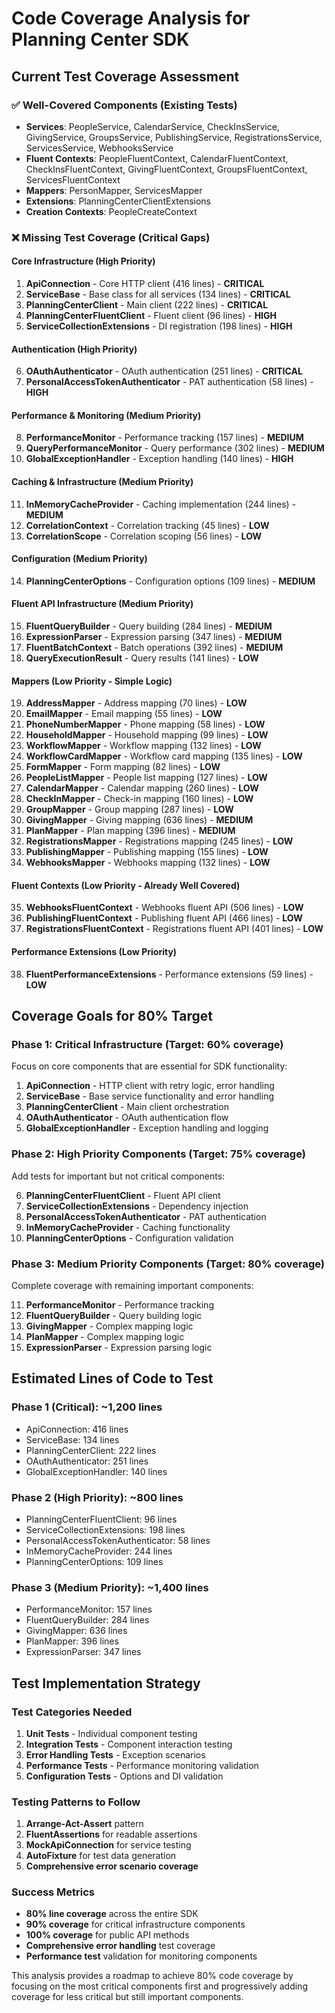 # Code Coverage Analysis for Planning Center SDK

## Current Test Coverage Assessment

### ✅ **Well-Covered Components** (Existing Tests)
- **Services**: PeopleService, CalendarService, CheckInsService, GivingService, GroupsService, PublishingService, RegistrationsService, ServicesService, WebhooksService
- **Fluent Contexts**: PeopleFluentContext, CalendarFluentContext, CheckInsFluentContext, GivingFluentContext, GroupsFluentContext, ServicesFluentContext
- **Mappers**: PersonMapper, ServicesMapper
- **Extensions**: PlanningCenterClientExtensions
- **Creation Contexts**: PeopleCreateContext

### ❌ **Missing Test Coverage** (Critical Gaps)

#### **Core Infrastructure** (High Priority)
1. **ApiConnection** - Core HTTP client (416 lines) - **CRITICAL**
2. **ServiceBase** - Base class for all services (134 lines) - **CRITICAL**
3. **PlanningCenterClient** - Main client (222 lines) - **CRITICAL**
4. **PlanningCenterFluentClient** - Fluent client (96 lines) - **HIGH**
5. **ServiceCollectionExtensions** - DI registration (198 lines) - **HIGH**

#### **Authentication** (High Priority)
6. **OAuthAuthenticator** - OAuth authentication (251 lines) - **CRITICAL**
7. **PersonalAccessTokenAuthenticator** - PAT authentication (58 lines) - **HIGH**

#### **Performance & Monitoring** (Medium Priority)
8. **PerformanceMonitor** - Performance tracking (157 lines) - **MEDIUM**
9. **QueryPerformanceMonitor** - Query performance (302 lines) - **MEDIUM**
10. **GlobalExceptionHandler** - Exception handling (140 lines) - **HIGH**

#### **Caching & Infrastructure** (Medium Priority)
11. **InMemoryCacheProvider** - Caching implementation (244 lines) - **MEDIUM**
12. **CorrelationContext** - Correlation tracking (45 lines) - **LOW**
13. **CorrelationScope** - Correlation scoping (56 lines) - **LOW**

#### **Configuration** (Medium Priority)
14. **PlanningCenterOptions** - Configuration options (109 lines) - **MEDIUM**

#### **Fluent API Infrastructure** (Medium Priority)
15. **FluentQueryBuilder** - Query building (284 lines) - **MEDIUM**
16. **ExpressionParser** - Expression parsing (347 lines) - **MEDIUM**
17. **FluentBatchContext** - Batch operations (392 lines) - **MEDIUM**
18. **QueryExecutionResult** - Query results (141 lines) - **LOW**

#### **Mappers** (Low Priority - Simple Logic)
19. **AddressMapper** - Address mapping (70 lines) - **LOW**
20. **EmailMapper** - Email mapping (55 lines) - **LOW**
21. **PhoneNumberMapper** - Phone mapping (58 lines) - **LOW**
22. **HouseholdMapper** - Household mapping (99 lines) - **LOW**
23. **WorkflowMapper** - Workflow mapping (132 lines) - **LOW**
24. **WorkflowCardMapper** - Workflow card mapping (135 lines) - **LOW**
25. **FormMapper** - Form mapping (82 lines) - **LOW**
26. **PeopleListMapper** - People list mapping (127 lines) - **LOW**
27. **CalendarMapper** - Calendar mapping (260 lines) - **LOW**
28. **CheckInMapper** - Check-in mapping (160 lines) - **LOW**
29. **GroupMapper** - Group mapping (287 lines) - **LOW**
30. **GivingMapper** - Giving mapping (636 lines) - **MEDIUM**
31. **PlanMapper** - Plan mapping (396 lines) - **MEDIUM**
32. **RegistrationsMapper** - Registrations mapping (245 lines) - **LOW**
33. **PublishingMapper** - Publishing mapping (155 lines) - **LOW**
34. **WebhooksMapper** - Webhooks mapping (132 lines) - **LOW**

#### **Fluent Contexts** (Low Priority - Already Well Covered)
35. **WebhooksFluentContext** - Webhooks fluent API (506 lines) - **LOW**
36. **PublishingFluentContext** - Publishing fluent API (466 lines) - **LOW**
37. **RegistrationsFluentContext** - Registrations fluent API (401 lines) - **LOW**

#### **Performance Extensions** (Low Priority)
38. **FluentPerformanceExtensions** - Performance extensions (59 lines) - **LOW**

## Coverage Goals for 80% Target

### **Phase 1: Critical Infrastructure (Target: 60% coverage)**
Focus on core components that are essential for SDK functionality:

1. **ApiConnection** - HTTP client with retry logic, error handling
2. **ServiceBase** - Base service functionality and error handling
3. **PlanningCenterClient** - Main client orchestration
4. **OAuthAuthenticator** - OAuth authentication flow
5. **GlobalExceptionHandler** - Exception handling and logging

### **Phase 2: High Priority Components (Target: 75% coverage)**
Add tests for important but not critical components:

6. **PlanningCenterFluentClient** - Fluent API client
7. **ServiceCollectionExtensions** - Dependency injection
8. **PersonalAccessTokenAuthenticator** - PAT authentication
9. **InMemoryCacheProvider** - Caching functionality
10. **PlanningCenterOptions** - Configuration validation

### **Phase 3: Medium Priority Components (Target: 80% coverage)**
Complete coverage with remaining important components:

11. **PerformanceMonitor** - Performance tracking
12. **FluentQueryBuilder** - Query building logic
13. **GivingMapper** - Complex mapping logic
14. **PlanMapper** - Complex mapping logic
15. **ExpressionParser** - Expression parsing logic

## Estimated Lines of Code to Test

### **Phase 1 (Critical)**: ~1,200 lines
- ApiConnection: 416 lines
- ServiceBase: 134 lines  
- PlanningCenterClient: 222 lines
- OAuthAuthenticator: 251 lines
- GlobalExceptionHandler: 140 lines

### **Phase 2 (High Priority)**: ~800 lines
- PlanningCenterFluentClient: 96 lines
- ServiceCollectionExtensions: 198 lines
- PersonalAccessTokenAuthenticator: 58 lines
- InMemoryCacheProvider: 244 lines
- PlanningCenterOptions: 109 lines

### **Phase 3 (Medium Priority)**: ~1,400 lines
- PerformanceMonitor: 157 lines
- FluentQueryBuilder: 284 lines
- GivingMapper: 636 lines
- PlanMapper: 396 lines
- ExpressionParser: 347 lines

## Test Implementation Strategy

### **Test Categories Needed**

1. **Unit Tests** - Individual component testing
2. **Integration Tests** - Component interaction testing
3. **Error Handling Tests** - Exception scenarios
4. **Performance Tests** - Performance monitoring validation
5. **Configuration Tests** - Options and DI validation

### **Testing Patterns to Follow**

1. **Arrange-Act-Assert** pattern
2. **FluentAssertions** for readable assertions
3. **MockApiConnection** for service testing
4. **AutoFixture** for test data generation
5. **Comprehensive error scenario coverage**

### **Success Metrics**

- **80% line coverage** across the entire SDK
- **90% coverage** for critical infrastructure components
- **100% coverage** for public API methods
- **Comprehensive error handling** test coverage
- **Performance test** validation for monitoring components

This analysis provides a roadmap to achieve 80% code coverage by focusing on the most critical components first and progressively adding coverage for less critical but still important components.